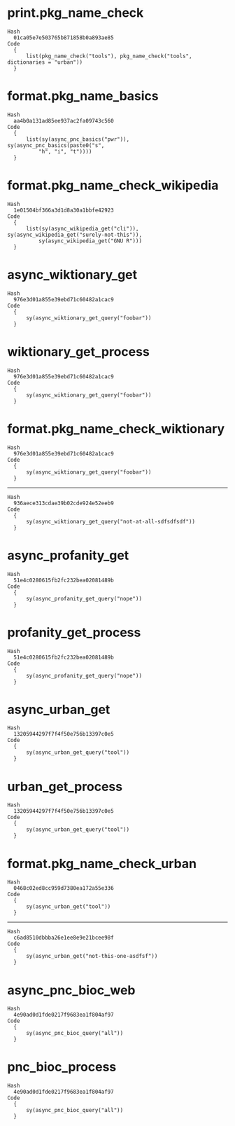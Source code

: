 # print.pkg_name_check

    Hash
      01ca05e7e503765b871858b0a893ae85
    Code
      {
          list(pkg_name_check("tools"), pkg_name_check("tools", dictionaries = "urban"))
      }

# format.pkg_name_basics

    Hash
      aa4b0a131ad85ee937ac2fa09743c560
    Code
      {
          list(sy(async_pnc_basics("pwr")), sy(async_pnc_basics(paste0("s", 
              "h", "i", "t"))))
      }

# format.pkg_name_check_wikipedia

    Hash
      1e01504bf366a3d1d8a30a1bbfe42923
    Code
      {
          list(sy(async_wikipedia_get("cli")), sy(async_wikipedia_get("surely-not-this")), 
              sy(async_wikipedia_get("GNU R")))
      }

# async_wiktionary_get

    Hash
      976e3d01a855e39ebd71c60482a1cac9
    Code
      {
          sy(async_wiktionary_get_query("foobar"))
      }

# wiktionary_get_process

    Hash
      976e3d01a855e39ebd71c60482a1cac9
    Code
      {
          sy(async_wiktionary_get_query("foobar"))
      }

# format.pkg_name_check_wiktionary

    Hash
      976e3d01a855e39ebd71c60482a1cac9
    Code
      {
          sy(async_wiktionary_get_query("foobar"))
      }

---

    Hash
      936aece313cdae39b02cde924e52eeb9
    Code
      {
          sy(async_wiktionary_get_query("not-at-all-sdfsdfsdf"))
      }

# async_profanity_get

    Hash
      51e4c0280615fb2fc232bea02081489b
    Code
      {
          sy(async_profanity_get_query("nope"))
      }

# profanity_get_process

    Hash
      51e4c0280615fb2fc232bea02081489b
    Code
      {
          sy(async_profanity_get_query("nope"))
      }

# async_urban_get

    Hash
      13205944297f7f4f50e756b13397c0e5
    Code
      {
          sy(async_urban_get_query("tool"))
      }

# urban_get_process

    Hash
      13205944297f7f4f50e756b13397c0e5
    Code
      {
          sy(async_urban_get_query("tool"))
      }

# format.pkg_name_check_urban

    Hash
      0468c02ed8cc959d7380ea172a55e336
    Code
      {
          sy(async_urban_get("tool"))
      }

---

    Hash
      c6ad8510dbbba26e1ee8e9e21bcee98f
    Code
      {
          sy(async_urban_get("not-this-one-asdfsf"))
      }

# async_pnc_bioc_web

    Hash
      4e90ad0d1fde0217f9683ea1f804af97
    Code
      {
          sy(async_pnc_bioc_query("all"))
      }

# pnc_bioc_process

    Hash
      4e90ad0d1fde0217f9683ea1f804af97
    Code
      {
          sy(async_pnc_bioc_query("all"))
      }

